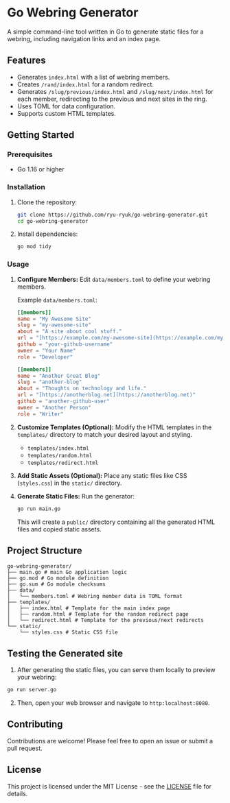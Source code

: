 # Go Webring Generator

A simple command-line tool written in Go to generate static files for a webring, including navigation links and an index page.

## Features

* Generates `index.html` with a list of webring members.
* Creates `/rand/index.html` for a random redirect.
* Generates `/slug/previous/index.html` and `/slug/next/index.html` for each member, redirecting to the previous and next sites in the ring.
* Uses TOML for data configuration.
* Supports custom HTML templates.

## Getting Started

### Prerequisites

* Go 1.16 or higher

### Installation

1.  Clone the repository:
    ```bash
    git clone https://github.com/ryu-ryuk/go-webring-generator.git
    cd go-webring-generator
    ```

2.  Install dependencies:
    ```bash
    go mod tidy
    ```

### Usage

1.  **Configure Members:**
    Edit `data/members.toml` to define your webring members.

    Example `data/members.toml`:
    ```toml
    [[members]]
    name = "My Awesome Site"
    slug = "my-awesome-site"
    about = "A site about cool stuff."
    url = "[https://example.com/my-awesome-site](https://example.com/my-awesome-site)"
    github = "your-github-username"
    owner = "Your Name"
    role = "Developer"

    [[members]]
    name = "Another Great Blog"
    slug = "another-blog"
    about = "Thoughts on technology and life."
    url = "[https://anotherblog.net](https://anotherblog.net)"
    github = "another-github-user"
    owner = "Another Person"
    role = "Writer"
    ```

2.  **Customize Templates (Optional):**
    Modify the HTML templates in the `templates/` directory to match your desired layout and styling.

    * `templates/index.html`
    * `templates/random.html`
    * `templates/redirect.html`

3.  **Add Static Assets (Optional):**
    Place any static files like CSS (`styles.css`) in the `static/` directory.

4.  **Generate Static Files:**
    Run the generator:
    ```bash
    go run main.go
    ```
    This will create a `public/` directory containing all the generated HTML files and copied static assets.

## Project Structure
```
go-webring-generator/
├── main.go # main Go application logic
├── go.mod # Go module definition
├── go.sum # Go module checksums
├── data/
│   └── members.toml # Webring member data in TOML format
├── templates/
│   ├── index.html # Template for the main index page
│   ├── random.html # Template for the random redirect page
│   └── redirect.html # Template for the previous/next redirects
└── static/
    └── styles.css # Static CSS file 
```


## Testing the Generated site
1. After generating the static files, you can serve them locally to preview your webring: 
```bash
go run server.go
```

2. Then, open your web browser and navigate to `http:localhost:8080`. 


## Contributing

Contributions are welcome! Please feel free to open an issue or submit a pull request.

## License

This project is licensed under the MIT License - see the [LICENSE](LICENSE) file for details.
